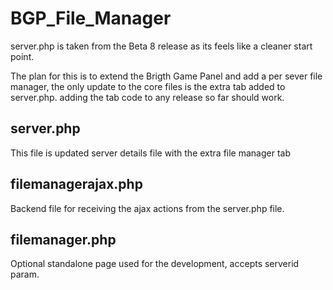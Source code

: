 BGP_File_Manager
================

server.php is taken from the Beta 8 release as its feels like a cleaner start point.

The plan for this is to extend the Brigth Game Panel and add a per sever file manager, the only update to the core files
is the extra tab added to server.php.  adding the tab code to any release so far should work.

server.php
----------
This file is updated server details file with the extra file manager tab


filemanagerajax.php
-------------------
Backend file for receiving the ajax actions from the server.php file.


filemanager.php
---------------
Optional standalone page used for the development, accepts serverid param.





